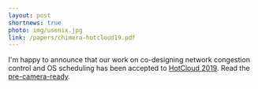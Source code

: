 ```yaml
---
layout: post
shortnews: true
photo: img/usenix.jpg
link: /papers/chimera-hotcloud19.pdf
---
```


I'm happy to announce that our work on co-designing network congestion
control and OS scheduling has been accepted to [HotCloud
2019](https://www.usenix.org/conference/hotcloud19).  Read the
[pre-camera-ready](papers/chimera-hotcloud19.pdf).
